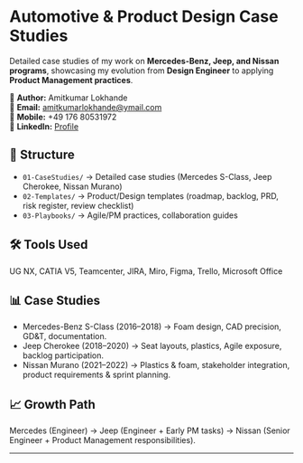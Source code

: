 # Automotive & Product Design Case Studies

Detailed case studies of my work on **Mercedes-Benz, Jeep, and Nissan programs**, showcasing my evolution from **Design Engineer** to applying **Product Management practices**.

👤 **Author:** Amitkumar Lokhande  
📧 **Email:** amitkumarlokhande@ymail.com  
📱 **Mobile:** +49 176 80531972  
🔗 **LinkedIn:** [Profile](https://www.linkedin.com/in/amitkumar-lokhande-82a08175)

## 📂 Structure
- `01-CaseStudies/` → Detailed case studies (Mercedes S-Class, Jeep Cherokee, Nissan Murano)
- `02-Templates/` → Product/Design templates (roadmap, backlog, PRD, risk register, review checklist)
- `03-Playbooks/` → Agile/PM practices, collaboration guides

## 🛠 Tools Used
UG NX, CATIA V5, Teamcenter, JIRA, Miro, Figma, Trello, Microsoft Office

## 📊 Case Studies
- Mercedes-Benz S-Class (2016–2018) → Foam design, CAD precision, GD&T, documentation.
- Jeep Cherokee (2018–2020) → Seat layouts, plastics, Agile exposure, backlog participation.
- Nissan Murano (2021–2022) → Plastics & foam, stakeholder integration, product requirements & sprint planning.

## 📈 Growth Path
Mercedes (Engineer) → Jeep (Engineer + Early PM tasks) → Nissan (Senior Engineer + Product Management responsibilities).

---
